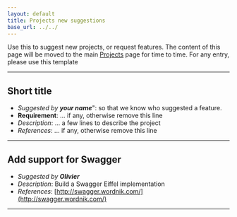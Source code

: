 ```yaml
---
layout: default
title: Projects new suggestions
base_url: ../../
---
```

Use this to suggest new projects, or request features.
The content of this page  will be moved to the main [Projects](../Projects) page for time to time.
For any entry, please use this template

----

## Short title
* _Suggested by **your name**_": so that we know who suggested a feature.
* **Requirement**: ... if any, otherwise remove this line
* _Description_: ...  a few lines to describe the project
* _References_: ...  if any, otherwise remove this line

----

## Add support for Swagger
* _Suggested by **Olivier**_
* _Description_: Build a Swagger Eiffel implementation
* _References_: [http://swagger.wordnik.com/](http://swagger.wordnik.com/)

----
